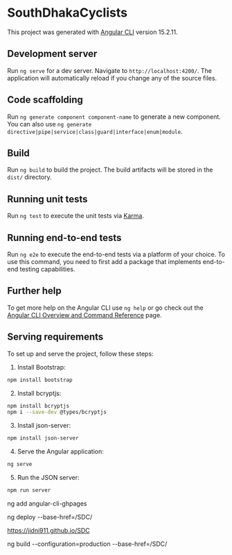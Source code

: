 # SouthDhakaCyclists

This project was generated with [Angular CLI](https://github.com/angular/angular-cli) version 15.2.11.

## Development server

Run `ng serve` for a dev server. Navigate to `http://localhost:4200/`. The application will automatically reload if you change any of the source files.

## Code scaffolding

Run `ng generate component component-name` to generate a new component. You can also use `ng generate directive|pipe|service|class|guard|interface|enum|module`.

## Build

Run `ng build` to build the project. The build artifacts will be stored in the `dist/` directory.

## Running unit tests

Run `ng test` to execute the unit tests via [Karma](https://karma-runner.github.io).

## Running end-to-end tests

Run `ng e2e` to execute the end-to-end tests via a platform of your choice. To use this command, you need to first add a package that implements end-to-end testing capabilities.

## Further help

To get more help on the Angular CLI use `ng help` or go check out the [Angular CLI Overview and Command Reference](https://angular.io/cli) page.


## Serving requirements

To set up and serve the project, follow these steps:

1. Install Bootstrap:
  ```sh
  npm install bootstrap
  ```

2. Install bcryptjs:
  ```sh
  npm install bcryptjs
  npm i --save-dev @types/bcryptjs
  ```

3. Install json-server:
  ```sh
  npm install json-server
  ```

4. Serve the Angular application:
  ```sh
  ng serve
  ```

5. Run the JSON server:
  ```sh
  npm run server
  ```


ng add angular-cli-ghpages

ng deploy --base-href=/SDC/


https://jidni911.github.io/SDC



ng build --configuration=production --base-href=/SDC/

